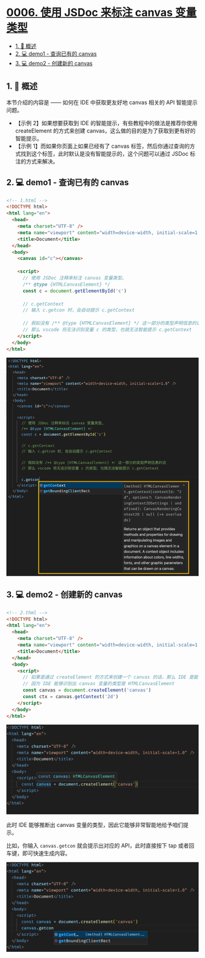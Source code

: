 # [0006. 使用 JSDoc 来标注 canvas 变量类型](https://github.com/Tdahuyou/TNotes.canvas/tree/main/notes/0006.%20%E4%BD%BF%E7%94%A8%20JSDoc%20%E6%9D%A5%E6%A0%87%E6%B3%A8%20canvas%20%E5%8F%98%E9%87%8F%E7%B1%BB%E5%9E%8B)

<!-- region:toc -->

- [1. 📝 概述](#1--概述)
- [2. 💻 demo1 - 查询已有的 canvas](#2--demo1---查询已有的-canvas)
- [3. 💻 demo2 - 创建新的 canvas](#3--demo2---创建新的-canvas)

<!-- endregion:toc -->

## 1. 📝 概述

本节介绍的内容是 —— 如何在 IDE 中获取更友好地 canvas 相关的 API 智能提示问题。

- 【示例 2】如果想要获取到 IDE 的智能提示，有些教程中的做法是推荐你使用 createElement 的方式来创建 canvas，这么做的目的是为了获取到更有好的智能提示。
- 【示例 1】而如果你页面上如果已经有了 canvas 标签，然后你通过查询的方式找到这个标签，此时默认是没有智能提示的，这个问题可以通过 JSDoc 标注的方式来解决。

## 2. 💻 demo1 - 查询已有的 canvas

```html
<!-- 1.html -->
<!DOCTYPE html>
<html lang="en">
  <head>
    <meta charset="UTF-8" />
    <meta name="viewport" content="width=device-width, initial-scale=1.0" />
    <title>Document</title>
  </head>
  <body>
    <canvas id="c"></canvas>

    <script>
      // 使用 JSDoc 注释来标注 canvas 变量类型。
      /** @type {HTMLCanvasElement} */
      const c = document.getElementById('c')

      // c.getContext
      // 输入 c.getcon 时，会自动提示 c.getContext

      // 假如没有 /** @type {HTMLCanvasElement} */ 这一部分的类型声明信息的话
      // 那么 vscode 将无法识别变量 c 的类型，也就无法智能提示 c.getContext
    </script>
  </body>
</html>
```

![](assets/2024-10-03-23-00-31.png)

## 3. 💻 demo2 - 创建新的 canvas

```html
<!-- 2.thml -->
<!DOCTYPE html>
<html lang="en">
  <head>
    <meta charset="UTF-8" />
    <meta name="viewport" content="width=device-width, initial-scale=1.0" />
    <title>Document</title>
  </head>
  <body>
    <script>
      // 如果是通过 createElement 的方式来创建一个 canvas 的话，那么 IDE 是能够给我们提示的。
      // 因为 IDE 能够识别出 canvas 变量的类型是 HTMLCanvasElement
      const canvas = document.createElement('canvas')
      const ctx = canvas.getContext('2d')
    </script>
  </body>
</html>
```

![](assets/2024-10-03-23-01-15.png)

此时 IDE 能够推断出 canvas 变量的类型，因此它能够非常智能地给予咱们提示。

比如，你输入 `canvas.getcon` 就会提示出对应的 API，此时直接按下 tap 或者回车键，即可快速生成内容。

![](assets/2024-10-03-23-01-33.png)
